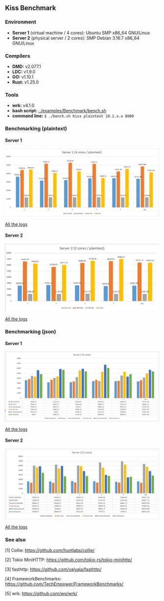 ## Kiss Benchmark

### Environment
- **Server 1** (virtual machine / 4 cores): Ubuntu SMP x86_64 GNU/Linux
- **Server 2** (physical server / 2 cores): SMP Debian 3.16.7 x86_64 GNU/Linux


### Compilers
- **DMD:** v2.077.1
- **LDC:** v1.9.0
- **GO:**  v1.10.1
- **Rust:** v1.25.0

### Tools
- **wrk:** v4.1.0
- **bash script:** [../examples/Benchmark/bench.sh](../examples/Benchmark/bench.sh)
- **command line:** `$ ./bench.sh Kiss plaintext 10.1.x.x 8080`

### Benchmarking (plaintext)

#### Server 1

![Benchmark](images/benchmark-1.png)

[All the logs](logs/b1/)

#### Server 2

![Benchmark](images/benchmark-2.png)

[All the logs](logs/b2/)

### Benchmarking (json)

#### Server 1

![Benchmark](images/benchmark-3.png)

[All the logs](logs/b1/)

#### Server 2

![Benchmark](images/benchmark-4.png)

[All the logs](logs/b2/)


### See also

[1] Collie: https://github.com/huntlabs/collie/

[2] Tokio MiniHTTP: https://github.com/tokio-rs/tokio-minihttp/

[3] fasthttp: https://github.com/valyala/fasthttp/

[4] FrameworkBenchmarks: https://github.com/TechEmpower/FrameworkBenchmarks/

[5] wrk: https://github.com/wg/wrk/
